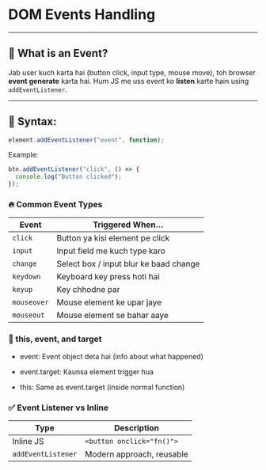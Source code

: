 # DOM Events Handling

---

## 🧠 What is an Event?

Jab user kuch karta hai (button click, input type, mouse move), toh browser **event generate** karta hai. Hum JS me uss event ko **listen** karte hain using `addEventListener`.

---

## 🧩 Syntax:

```js
element.addEventListener("event", function);
```
Example:
```js
btn.addEventListener("click", () => {
  console.log("Button clicked");
});
```

### 🔥 Common Event Types
| Event       | Triggered When…                        |
| ----------- | -------------------------------------- |
| `click`     | Button ya kisi element pe click        |
| `input`     | Input field me kuch type karo          |
| `change`    | Select box / input blur ke baad change |
| `keydown`   | Keyboard key press hoti hai            |
| `keyup`     | Key chhodne par                        |
| `mouseover` | Mouse element ke upar jaye             |
| `mouseout`  | Mouse element se bahar aaye            |

### 📌 this, event, and target
- event: Event object deta hai (info about what happened)

- event.target: Kaunsa element trigger hua

- this: Same as event.target (inside normal function)

### ✅ Event Listener vs Inline
| Type               | Description               |
| ------------------ | ------------------------- |
| Inline JS          | `<button onclick="fn()">` |
| `addEventListener` | Modern approach, reusable |


